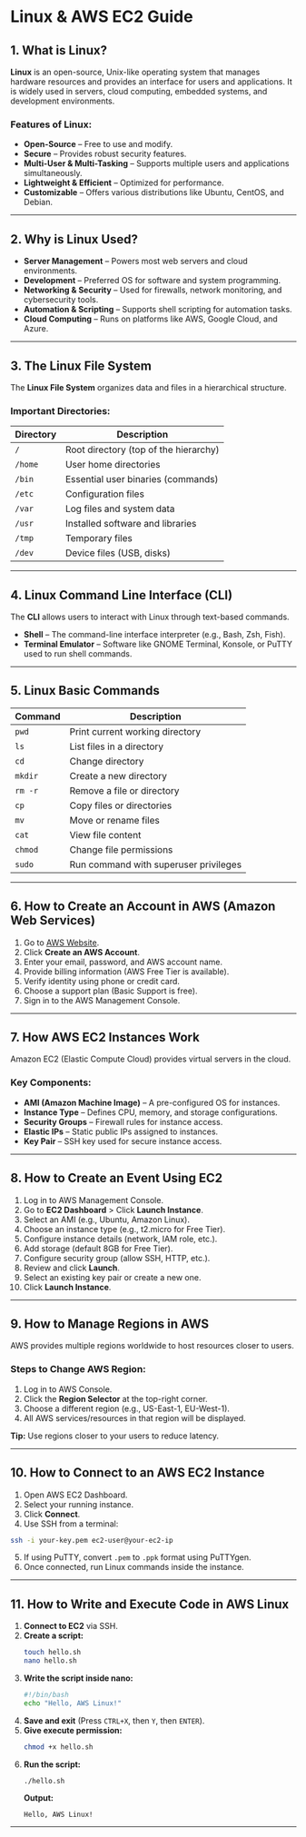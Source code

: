 # Linux & AWS EC2 Guide

## 1. What is Linux?
**Linux** is an open-source, Unix-like operating system that manages hardware resources and provides an interface for users and applications. It is widely used in servers, cloud computing, embedded systems, and development environments.

### Features of Linux:
- **Open-Source** – Free to use and modify.
- **Secure** – Provides robust security features.
- **Multi-User & Multi-Tasking** – Supports multiple users and applications simultaneously.
- **Lightweight & Efficient** – Optimized for performance.
- **Customizable** – Offers various distributions like Ubuntu, CentOS, and Debian.

---

## 2. Why is Linux Used?
- **Server Management** – Powers most web servers and cloud environments.
- **Development** – Preferred OS for software and system programming.
- **Networking & Security** – Used for firewalls, network monitoring, and cybersecurity tools.
- **Automation & Scripting** – Supports shell scripting for automation tasks.
- **Cloud Computing** – Runs on platforms like AWS, Google Cloud, and Azure.

---

## 3. The Linux File System
The **Linux File System** organizes data and files in a hierarchical structure.

### Important Directories:
| Directory | Description |
|-----------|-------------|
| `/` | Root directory (top of the hierarchy) |
| `/home` | User home directories |
| `/bin` | Essential user binaries (commands) |
| `/etc` | Configuration files |
| `/var` | Log files and system data |
| `/usr` | Installed software and libraries |
| `/tmp` | Temporary files |
| `/dev` | Device files (USB, disks) |

---

## 4. Linux Command Line Interface (CLI)
The **CLI** allows users to interact with Linux through text-based commands.

- **Shell** – The command-line interface interpreter (e.g., Bash, Zsh, Fish).
- **Terminal Emulator** – Software like GNOME Terminal, Konsole, or PuTTY used to run shell commands.

---

## 5. Linux Basic Commands
| Command | Description |
|---------|-------------|
| `pwd` | Print current working directory |
| `ls` | List files in a directory |
| `cd` | Change directory |
| `mkdir` | Create a new directory |
| `rm -r` | Remove a file or directory |
| `cp` | Copy files or directories |
| `mv` | Move or rename files |
| `cat` | View file content |
| `chmod` | Change file permissions |
| `sudo` | Run command with superuser privileges |

---

## 6. How to Create an Account in AWS (Amazon Web Services)
1. Go to [AWS Website](https://aws.amazon.com/).
2. Click **Create an AWS Account**.
3. Enter your email, password, and AWS account name.
4. Provide billing information (AWS Free Tier is available).
5. Verify identity using phone or credit card.
6. Choose a support plan (Basic Support is free).
7. Sign in to the AWS Management Console.

---

## 7. How AWS EC2 Instances Work
Amazon EC2 (Elastic Compute Cloud) provides virtual servers in the cloud.

### Key Components:
- **AMI (Amazon Machine Image)** – A pre-configured OS for instances.
- **Instance Type** – Defines CPU, memory, and storage configurations.
- **Security Groups** – Firewall rules for instance access.
- **Elastic IPs** – Static public IPs assigned to instances.
- **Key Pair** – SSH key used for secure instance access.

---

## 8. How to Create an Event Using EC2
1. Log in to AWS Management Console.
2. Go to **EC2 Dashboard** > Click **Launch Instance**.
3. Select an AMI (e.g., Ubuntu, Amazon Linux).
4. Choose an instance type (e.g., t2.micro for Free Tier).
5. Configure instance details (network, IAM role, etc.).
6. Add storage (default 8GB for Free Tier).
7. Configure security group (allow SSH, HTTP, etc.).
8. Review and click **Launch**.
9. Select an existing key pair or create a new one.
10. Click **Launch Instance**.

---

## 9. How to Manage Regions in AWS
AWS provides multiple regions worldwide to host resources closer to users.

### Steps to Change AWS Region:
1. Log in to AWS Console.
2. Click the **Region Selector** at the top-right corner.
3. Choose a different region (e.g., US-East-1, EU-West-1).
4. All AWS services/resources in that region will be displayed.

**Tip:** Use regions closer to your users to reduce latency.

---

## 10. How to Connect to an AWS EC2 Instance
1. Open AWS EC2 Dashboard.
2. Select your running instance.
3. Click **Connect**.
4. Use SSH from a terminal:
```bash
ssh -i your-key.pem ec2-user@your-ec2-ip
```
5. If using PuTTY, convert `.pem` to `.ppk` format using PuTTYgen.
6. Once connected, run Linux commands inside the instance.

---

## 11. How to Write and Execute Code in AWS Linux
1. **Connect to EC2** via SSH.
2. **Create a script:**
   ```bash
   touch hello.sh
   nano hello.sh
   ```
3. **Write the script inside nano:**
   ```bash
   #!/bin/bash
   echo "Hello, AWS Linux!"
   ```
4. **Save and exit** (Press `CTRL+X`, then `Y`, then `ENTER`).
5. **Give execute permission:**
   ```bash
   chmod +x hello.sh
   ```
6. **Run the script:**
   ```bash
   ./hello.sh
   ```
   **Output:**
   ```
   Hello, AWS Linux!
   ```
---
